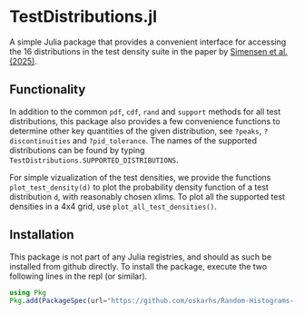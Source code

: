 # TestDistributions.jl

A simple Julia package that provides a convenient interface for accessing the 16 distributions in the test density suite in the paper by [Simensen et al. (2025)](https://doi.org/10.48550/ARXIV.2505.22034).

## Functionality
In addition to the common `pdf`, `cdf`, `rand` and `support` methods for all test distributions, this package also provides a few convenience functions to determine other key quantities of the given distribution, see `?peaks`, `?discontinuities` and `?pid_tolerance`. The names of the supported distributions can be found by typing `TestDistributions.SUPPORTED_DISTRIBUTIONS`.

For simple vizualization of the test densities, we provide the functions `plot_test_density(d)` to plot the probability density function of a test distribution `d`, with reasonably chosen xlims. To plot all the supported test densities in a 4x4 grid, use `plot_all_test_densities()`.

## Installation
This package is not part of any Julia registries, and should as such be installed from github directly. To install the package, execute the two following lines in the repl (or similar).

```julia
using Pkg
Pkg.add(PackageSpec(url="https://github.com/oskarhs/Random-Histograms---Paper.git", subdir="TestDistributions"))
```
